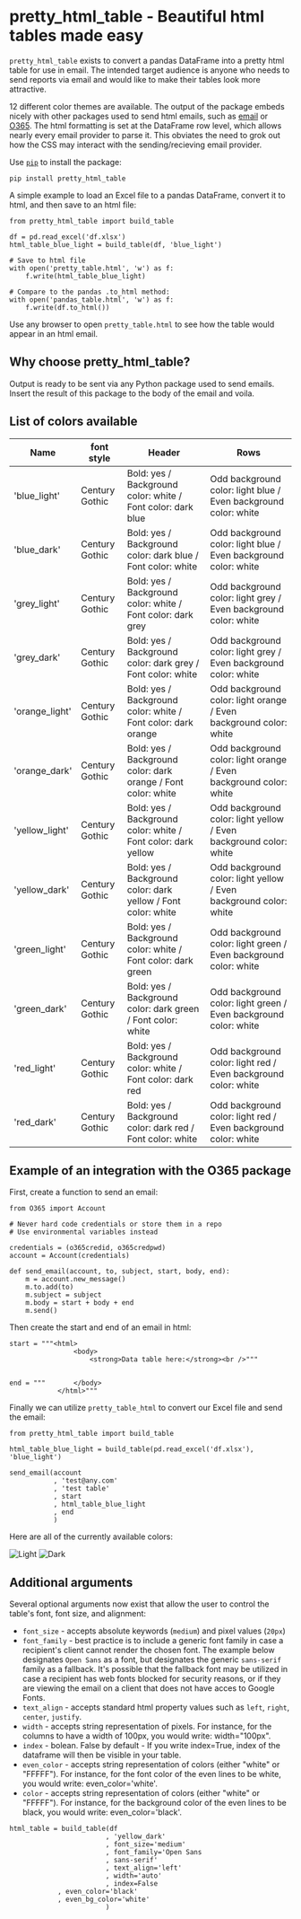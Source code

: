 # pretty_html_table - Beautiful html tables made easy

`pretty_html_table` exists to convert a pandas DataFrame into a pretty html table for use in email.  The intended target audience is anyone who needs to send reports via email and would like to make their tables look more attractive.

12 different color themes are available. The output of the package embeds nicely with other packages used to send html emails, such as [email](https://docs.python.org/3/library/email.examples.html) or [O365](https://pypi.org/project/O365/).
The html formatting is set at the DataFrame row level, which allows nearly every email provider to parse it.  This obviates the need to grok out how the CSS may interact with the sending/recieving email provider.

Use [`pip`](https://pypi.org/project/pretty-html-table/) to install the package:

```
pip install pretty_html_table
```

A simple example to load an Excel file to a pandas DataFrame, convert it to html, and then save to an html file:

```
from pretty_html_table import build_table

df = pd.read_excel('df.xlsx')
html_table_blue_light = build_table(df, 'blue_light')

# Save to html file
with open('pretty_table.html', 'w') as f:
    f.write(html_table_blue_light)

# Compare to the pandas .to_html method:
with open('pandas_table.html', 'w') as f:
    f.write(df.to_html())
```

Use any browser to open `pretty_table.html` to see how the table would appear in an html email.


## Why choose pretty_html_table?

Output is ready to be sent via any Python package used to send emails. Insert the result of this package to the body of the email and voila.


## List of colors available

| Name          | font style     | Header                                                        | Rows                                                              |
|---------------|----------------|---------------------------------------------------------------|-------------------------------------------------------------------|
| 'blue_light'  | Century Gothic | Bold: yes / Background color: white / Font color: dark blue   | Odd background color: light blue / Even background color: white   |
| 'blue_dark'    | Century Gothic | Bold: yes / Background color: dark blue / Font color: white   | Odd background color: light blue / Even background color: white   |
| 'grey_light'   | Century Gothic | Bold: yes / Background color: white / Font color: dark grey   | Odd background color: light grey / Even background color: white   |
| 'grey_dark'    | Century Gothic | Bold: yes / Background color: dark grey / Font color: white   | Odd background color: light grey / Even background color: white   |
| 'orange_light' | Century Gothic | Bold: yes / Background color: white / Font color: dark orange | Odd background color: light orange / Even background color: white |
| 'orange_dark'  | Century Gothic | Bold: yes / Background color: dark orange / Font color: white | Odd background color: light orange / Even background color: white |
| 'yellow_light' | Century Gothic | Bold: yes / Background color: white / Font color: dark yellow | Odd background color: light yellow / Even background color: white |
| 'yellow_dark'  | Century Gothic | Bold: yes / Background color: dark yellow / Font color: white | Odd background color: light yellow / Even background color: white |
| 'green_light'  | Century Gothic | Bold: yes / Background color: white / Font color: dark green  | Odd background color: light green / Even background color: white  |
| 'green_dark'   | Century Gothic | Bold: yes / Background color: dark green / Font color: white  | Odd background color: light green / Even background color: white  |
| 'red_light'  | Century Gothic | Bold: yes / Background color: white / Font color: dark red | Odd background color: light red / Even background color: white  |
| 'red_dark'   | Century Gothic | Bold: yes / Background color: dark red / Font color: white  | Odd background color: light red / Even background color: white  |


## Example of an integration with the O365 package

First, create a function to send an email:

```
from O365 import Account

# Never hard code credentials or store them in a repo
# Use environmental variables instead

credentials = (o365credid, o365credpwd)
account = Account(credentials)

def send_email(account, to, subject, start, body, end):
    m = account.new_message()
    m.to.add(to)
    m.subject = subject
    m.body = start + body + end
    m.send()
```

Then create the start and end of an email in html:

```
start = """<html>
                <body>
                    <strong>Data table here:</strong><br />"""


end = """       </body>
            </html>"""
```

Finally we can utilize `pretty_table_html` to convert our Excel file and send the email:

```
from pretty_html_table import build_table

html_table_blue_light = build_table(pd.read_excel('df.xlsx'), 'blue_light')

send_email(account
           , 'test@any.com'
           , 'test table'
           , start
           , html_table_blue_light
           , end
           )
```

Here are all of the currently available colors: 

![Light](image/1.PNG)
![Dark](image/2.PNG)

## Additional arguments
Several optional arguments now exist that allow the user to control the table's font, font size, and alignment:

* `font_size` - accepts absolute keywords (`medium`) and pixel values (`20px`)
* `font_family` - best practice is to include a generic font family in case a recipient's client cannot render the chosen font.  The example below designates `Open Sans` as a font, but designates the generic `sans-serif` family as a fallback.  It's possible that the fallback font may be utilized in case a recipient has web fonts blocked for security reasons, or if they are viewing the email on a client that does not have acces to Google Fonts.
* `text_align` - accepts standard html property values such as `left`, `right`, `center`, `justify`.
* `width` - accepts string representation of pixels. For instance, for the columns to have a width of 100px, you would write: width="100px".
* `index` - bolean. False by default - If you write index=True, index of the dataframe will then be visible in your table.
* `even_color` - accepts string representation of colors (either "white" or "FFFFF"). For instance, for the font color of the even lines to be white, you would write: even_color='white'.
* `color` - accepts string representation of colors (either "white" or "FFFFF"). For instance, for the background color of the even lines to be black, you would write: even_color='black'.

```
html_table = build_table(df
                        , 'yellow_dark'
                        , font_size='medium'
                        , font_family='Open Sans
                        , sans-serif'
                        , text_align='left'
                        , width='auto'
                        , index=False
			, even_color='black'
			, even_bg_color='white'
                        )
```
